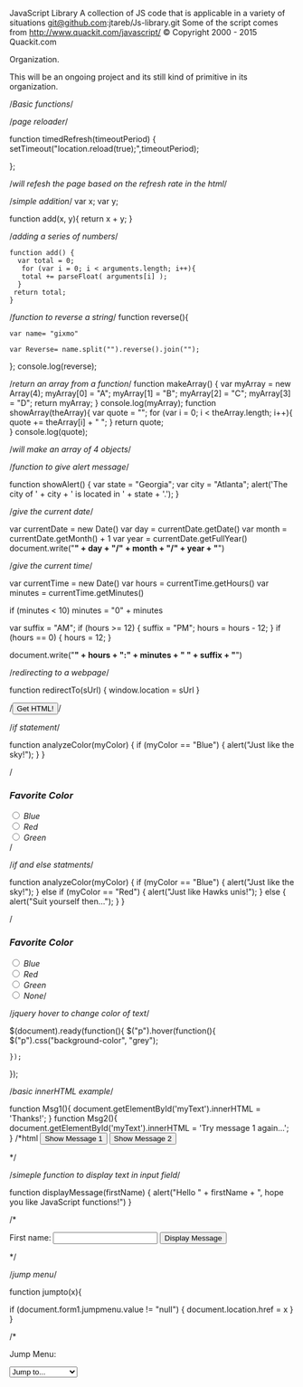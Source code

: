 JavaScript Library
A collection of JS code that is applicable in a variety of situations
git@github.com:jtareb/Js-library.git
Some of the script comes from http://www.quackit.com/javascript/
© Copyright 2000 - 2015 Quackit.com  



Organization. 

This will be an ongoing project and its still kind of primitive in its organization. 

/*Basic functions*/


/*page reloader*/


function timedRefresh(timeoutPeriod) {
	setTimeout("location.reload(true);",timeoutPeriod);

};

/*will refesh the page based on the refresh rate in the html*/





/*simple addition*/
var x;
var y;


 function add(x, y){
   return x + y;
 }


/*adding a series of numbers*/

	function add() {
      var total = 0;
       for (var i = 0; i < arguments.length; i++){
       total += parseFloat( arguments[i] );
      }
     return total;
    }



/*function to reverse a string*/
function reverse(){
     
    var name= "gixmo"
 
    var Reverse= name.split("").reverse().join("");
};
console.log(reverse);

/*return an array from a function*/
function makeArray() {
        var myArray = new Array(4);
        myArray[0] = "A";
        myArray[1] = "B";
        myArray[2] = "C";
        myArray[3] = "D";
        return myArray;
   }
   console.log(myArray);
   function showArray(theArray){
        var quote = "";
        for (var i = 0; i < theArray.length; i++){
            quote += theArray[i] + " ";
        }
        return quote;    
   }
  console.log(quote);

/*will make an array of 4 objects*/

/*function to give alert message*/

function showAlert() {
  var state = "Georgia";
  var city = "Atlanta";
  alert('The city of ' + city + ' is located in ' + state + '.');
}

/*give the current date*/



  var currentDate = new Date()
  var day = currentDate.getDate()
  var month = currentDate.getMonth() + 1
  var year = currentDate.getFullYear()
  document.write("<b>" + day + "/" + month + "/" + year + "</b>")


/*give the current time*/


  
  var currentTime = new Date()
  var hours = currentTime.getHours()
  var minutes = currentTime.getMinutes()

  if (minutes < 10)
  minutes = "0" + minutes

  var suffix = "AM";
  if (hours >= 12) {
  suffix = "PM";
  hours = hours - 12;
  }
  if (hours == 0) {
  hours = 12;
  }

  document.write("<b>" + hours + ":" + minutes + " " + suffix + "</b>")

/*redirecting to a webpage*/



function redirectTo(sUrl) {
window.location = sUrl
}


/*<button onclick="redirectTo('http://www.html.am')">Get HTML!</button>*/

/*if statement*/



function analyzeColor(myColor) {
  if (myColor == "Blue") {
      alert("Just like the sky!");
  }
}

/*<h3>Favorite Color</h3>
<input type="radio" name="fav_color1" value="Blue" onclick="analyzeColor1(this.value);" /> Blue <br />
<input type="radio" name="fav_color1" value="Red" onclick="analyzeColor1(this.value);" /> Red <br />
<input type="radio" name="fav_color1" value="Green" onclick="analyzeColor1(this.value);" /> Green <br />*/

/*if and else statments*/




function analyzeColor(myColor) {
  if (myColor == "Blue") {
    alert("Just like the sky!");
    }
  else if (myColor == "Red") {
    alert("Just like Hawks unis!");
  }
  else {
    alert("Suit yourself then...");
  }
}


/*<h3>Favorite Color</h3>
<input type="radio" name="fav_color3" value="Blue" onclick="analyzeColor3(this.value);" /> Blue <br />
<input type="radio" name="fav_color3" value="Red" onclick="analyzeColor3(this.value);" /> Red <br />
<input type="radio" name="fav_color3" value="Green" onclick="analyzeColor3(this.value);" /> Green <br />
<input type="radio" name="fav_color3" value="None" onclick="analyzeColor3(this.value);" /> None*/

/*jquery hover to change color of text*/


$(document).ready(function(){
    $("p").hover(function(){
        $("p").css("background-color", "grey");
        
    });
});

/*basic innerHTML example*/




function Msg1(){
  document.getElementById('myText').innerHTML = 'Thanks!';
}
function Msg2(){
  document.getElementById('myText').innerHTML = 'Try message 1 again...';
}
/*html
<input type="button" onclick="Msg1()" value="Show Message 1" />
<input type="button"  onclick="Msg2()" value="Show Message 2" />
<p id="myText"></p>*/

/*simeple function to display text in input field*/



function displayMessage(firstName) {
    alert("Hello " + firstName + ", hope you like JavaScript functions!")
}

/*
<form>
First name:
<input type="input" name="yourName" />
<input
  type="button"
  onclick="displayMessage(form.yourName.value)"
  value="Display Message" />
</form>*/



/*jump menu*/


function jumpto(x){

if (document.form1.jumpmenu.value != "null") {
  document.location.href = x
  }
}

/*
<p>Jump Menu:</p>
<form name="form1">
<select name="jumpmenu" onChange="jumpto(document.form1.jumpmenu.options[document.form1.jumpmenu.options.selectedIndex].value)">
  <option>Jump to...</option>
  <option value=http://www.espn.com>Espn homepage</option>
  <option value=http://www.google.com>google</option>
  <option value=http://www.github>github</option>
  <option value=http://www.weather.gov>Weather info</option>
</selecg>
</form>   

/*image rollover from quackit.com*/

/*<p>Image Rollover:</p>*/


if (document.images) {
  smile = new Image
  nosmile = new Image

  smile.src = "http://www.quackit.com/pix/smile.gif"
  nosmile.src = "http://www.quackit.com/pix/nosmile.gif"
}


function swapImage(thisImage,newImage) {
  if (document.images) {
    document[thisImage].src = eval(newImage + ".src")
  }
}


/*<a href="http://www.quackit.com/javascript/image_rollovers.cfm"
onMouseOver="swapImage('jack','smile')"
onMouseOut="swapImage('jack','nosmile')">
<img src="http://www.quackit.com/pix/nosmile.gif"
  width="100"
  height="100"
  border="0"
  alt="Picture of Jack"
  name="jack">
</a>
<div class="more-info">
<p>More info: <a href="/javascript/image_rollovers.cfm">Image Rollovers</a></p>
</div>*/



//*document.getElementById type*//
var  num1, num2, sum, calculate;
    num1 = document.getElementById('num_one');
    num2 = document.getElementById('num_two');
    x = Number('num1').value;
    y = Number('num2').value;
    calculate = document.getElementById('calculateBtn');
  

    calculate.onclick = function () {
    sum = x + y;
    sum.innerHTML = 'calculateBtn';
    answer=sum.innerHTML;
    
};



